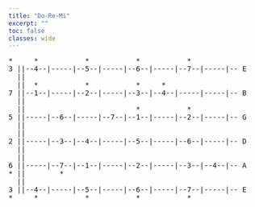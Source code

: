 ```yaml
---
title: "Do-Re-Mi"
excerpt: ""
toc: false
classes: wide
---
```


<pre>
*     *           *           *           *
3 ||--4--|-----|--5--|-----|--6--|-----|--7--|-----|-- E
  ||
  ||  *           *           *     *
7 ||--1--|-----|--2--|-----|--3--|--4--|-----|-----|-- B
  ||
  ||                          *           *
5 ||-----|--6--|-----|--7--|--1--|-----|--2--|-----|-- G
  ||
  ||
2 ||-----|--3--|--4--|-----|--5--|-----|--6--|-----|-- D
  ||
  ||
6 ||-----|--7--|--1--|-----|--2--|-----|--3--|--4--|-- A
* ||        *
  ||
3 ||--4--|-----|--5--|-----|--6--|-----|--7--|-----|-- E
*     *           *           *           *
</pre>
